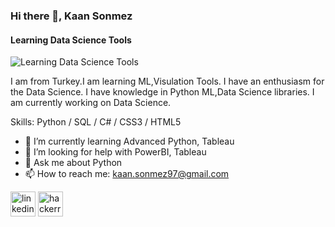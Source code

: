 ### Hi there 👋, Kaan Sonmez
#### Learning Data Science Tools
![Learning Data Science Tools](https://thefutureofthings.com/wp-content/uploads/2019/05/1032-1024x768.jpg)

I am from Turkey.I am learning ML,Visulation Tools. I have an enthusiasm for the Data Science. I have knowledge in Python ML,Data Science libraries. I am currently working on Data
Science.


Skills: Python / SQL / C# / CSS3 / HTML5 

- 🌱 I’m currently learning Advanced Python, Tableau
- 🤔 I’m looking for help with PowerBI, Tableau
- 💬 Ask me about Python 
- 📫 How to reach me: kaan.sonmez97@gmail.com 


[<img src='https://cdn.jsdelivr.net/npm/simple-icons@3.0.1/icons/linkedin.svg' alt='linkedin' height='40'>](https://www.linkedin.com/in/https://www.linkedin.com/in/kaan-sönmez//)  [<img src='https://cdn.jsdelivr.net/npm/simple-icons@3.0.1/icons/hackerrank.svg' alt='hackerrank' height='40'>](https://www.hackerrank.com/kaan_sonmez97)  

